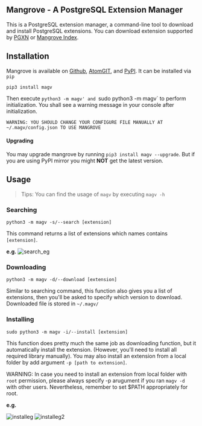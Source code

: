 ## Mangrove - A PostgreSQL Extension Manager

This is a PostgreSQL extension manager, a command-line tool to download and install PostgreSQL extensions. You can download extension supported by [PGXN](https://pgxn.org/) or [Mangrove Index](https://atomgit.com/haorongxu/magv-index).

## Installation

Mangrove is available on [Github](https://github.com/HaorongX/magv/), [AtomGIT](https://atomgit.com/haorongxu/magv), and [PyPI](https://pypi.org/project/magv/). It can be installed via `pip`
```
pip3 install magv
```

Then execute `python3 -m magv' and `sudo python3 -m magv` to perform initialization. You shall see a warning message in your console after initialization.

```
WARNING: YOU SHOULD CHANGE YOUR CONFIGURE FILE MANUALLY AT ~/.magv/config.json TO USE MANGROVE
```

#### Upgrading

You may upgrade mangrove by running `pip3 install magv --upgrade`. But if you are using PyPI mirror you might **NOT** get the latest version.

## Usage

> Tips: You can find the usage of `magv` by executing `magv -h`

### Searching

```
python3 -m magv -s/--search [extension]
```
This command returns a list of extensions which names contains `[extension]`.

**e.g.**
![search_eg](img/search.png)

### Downloading

```
python3 -m magv -d/--download [extension]
```
Similar to searching command, this function also gives you a list of extensions, then you'll be asked to specify which version to download. Downloaded file is stored in `~/.magv/`

### Installing

```
sudo python3 -m magv -i/--install [extension]
```
This function does pretty much the same job as downloading function, but it automatically install the extension. (However, you'll need to install all required library manually). You may also install an extension from a local folder by add argument `-p [path to extension]`.

WARNING: In case you need to install an extension from local folder with `root` permission, please always specify -p arugument if you ran `magv -d` with other users. Nevertheless, remember to set $PATH appropriately for root.

**e.g.**

![installeg](img/install.png)
![installeg2](img/install2.png)